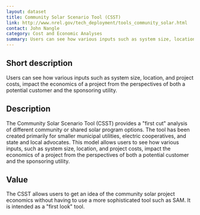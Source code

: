```yaml
---
layout: dataset
title: Community Solar Scenario Tool (CSST) 
link: http://www.nrel.gov/tech_deployment/tools_community_solar.html
contact: John Nangle
category: Cost and Economic Analyses
summary: Users can see how various inputs such as system size, location, and project costs, impact the economics of a project from the perspectives of both a potential customer and the sponsoring utility.
---
```


## Short description

Users can see how various inputs such as system size, location, and project costs, impact the economics of a project from the perspectives of both a potential customer and the sponsoring utility.

## Description

The Community Solar Scenario Tool (CSST) provides a
"first cut" analysis of different community or shared
solar program options. The tool has been created
primarily for smaller municipal utilities, electric
cooperatives, and state and local advocates. This
model allows users to see how various inputs, such as
system size, location, and project costs, impact the
economics of a project from the perspectives of both a
potential customer and the sponsoring utility.

## Value

The CSST allows users to get an idea of the community
solar project economics without having to use a more
sophisticated tool such as SAM. It is intended as a "first
look" tool.
